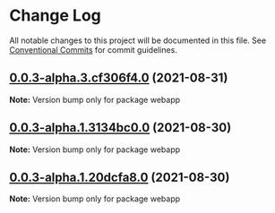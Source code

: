 # Change Log

All notable changes to this project will be documented in this file.
See [Conventional Commits](https://conventionalcommits.org) for commit guidelines.

## [0.0.3-alpha.3.cf306f4.0](https://github.com/xenyal/monorepo-packaging/compare/webapp@0.0.3-alpha.1.3134bc0.0...webapp@0.0.3-alpha.3.cf306f4.0) (2021-08-31)

**Note:** Version bump only for package webapp





## [0.0.3-alpha.1.3134bc0.0](https://github.com/xenyal/monorepo-packaging/compare/webapp@0.0.3-alpha.1.20dcfa8.0...webapp@0.0.3-alpha.1.3134bc0.0) (2021-08-30)

**Note:** Version bump only for package webapp





## [0.0.3-alpha.1.20dcfa8.0](https://github.com/xenyal/monorepo-packaging/compare/webapp@0.0.2...webapp@0.0.3-alpha.1.20dcfa8.0) (2021-08-30)

**Note:** Version bump only for package webapp
